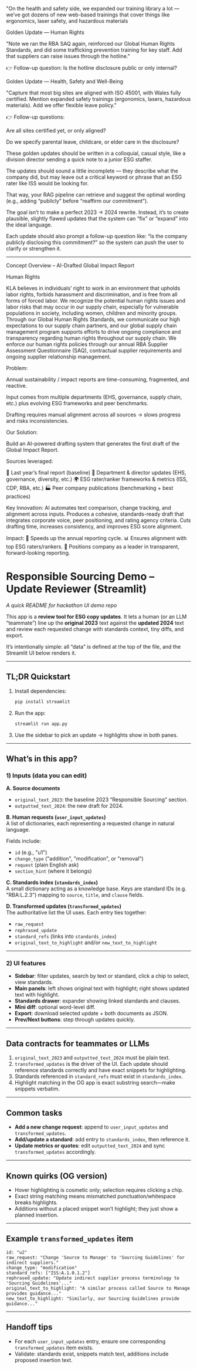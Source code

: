 "On the health and safety side, we expanded our training library a lot — we’ve got dozens of new web-based trainings that cover things like ergonomics, laser safety, and hazardous materials

Golden Update — Human Rights

"Note we ran the RBA SAQ again, reinforced our Global Human Rights Standards, and did some trafficking prevention training for key staff. Add that suppliers can raise issues through the hotline."

👉 Follow-up question: Is the hotline disclosure public or only internal?

Golden Update — Health, Safety and Well-Being

"Capture that most big sites are aligned with ISO 45001, with Wales fully certified. Mention expanded safety trainings (ergonomics, lasers, hazardous materials). Add we offer flexible leave policy."

👉 Follow-up questions:

Are all sites certified yet, or only aligned?

Do we specify parental leave, childcare, or elder care in the disclosure?



These golden updates should be written in a colloquial, casual style, like a division director sending a quick note to a junior ESG staffer.

The updates should sound a little incomplete — they describe what the company did, but may leave out a critical keyword or phrase that an ESG rater like ISS would be looking for.

That way, your RAG pipeline can retrieve and suggest the optimal wording (e.g., adding “publicly” before “reaffirm our commitment”).

The goal isn’t to make a perfect 2023 → 2024 rewrite. Instead, it’s to create plausible, slightly flawed updates that the system can “fix” or “expand” into the ideal language.

Each update should also prompt a follow-up question like: “Is the company publicly disclosing this commitment?” so the system can push the user to clarify or strengthen it.


------------------------------------------------------------

Concept Overview – AI-Drafted Global Impact Report

Human Rights

KLA believes in individuals’ right to work in an environment that upholds labor rights, forbids harassment and discrimination, and is free from all forms of forced labor. We recognize the potential human rights issues and labor risks that may occur in our supply chain, especially for vulnerable populations in society, including women, children and minority groups. Through our Global Human Rights Standards, we communicate our high expectations to our supply chain partners, and our global supply chain management program supports efforts to drive ongoing compliance and transparency regarding human rights throughout our supply chain. We enforce our human rights policies through our annual RBA Supplier Assessment Questionnaire (SAQ), contractual supplier requirements and ongoing supplier relationship management.


Problem:

Annual sustainability / impact reports are time-consuming, fragmented, and reactive.

Input comes from multiple departments (EHS, governance, supply chain, etc.) plus evolving ESG frameworks and peer benchmarks.

Drafting requires manual alignment across all sources → slows progress and risks inconsistencies.

Our Solution:

Build an AI-powered drafting system that generates the first draft of the Global Impact Report.

Sources leveraged:

📘 Last year’s final report (baseline)
📝 Department & director updates (EHS, governance, diversity, etc.)
🌍 ESG rater/ranker frameworks & metrics (ISS, CDP, RBA, etc.)
🏭 Peer company publications (benchmarking + best practices)

Key Innovation:
AI automates text comparison, change tracking, and alignment across inputs.
Produces a cohesive, standards-ready draft that integrates corporate voice, peer positioning, and rating agency criteria.
Cuts drafting time, increases consistency, and improves ESG score alignment.

Impact:
🚀 Speeds up the annual reporting cycle.
📊 Ensures alignment with top ESG raters/rankers.
🌱 Positions company as a leader in transparent, forward-looking reporting.


# Responsible Sourcing Demo – Update Reviewer (Streamlit)  
_A quick README for hackathon UI demo repo_

This app is a **review tool for ESG copy updates**. It lets a human (or an LLM “teammate”) line up the **original 2023** text against the **updated 2024** text and review each requested change with standards context, tiny diffs, and export.

It’s intentionally simple: all “data” is defined at the top of the file, and the Streamlit UI below renders it.

---

## TL;DR Quickstart

1. Install dependencies:
   ```bash
   pip install streamlit
   ```

2. Run the app:
   ```bash
   streamlit run app.py
   ```

3. Use the sidebar to pick an update → highlights show in both panes.

---

## What’s in this app?

### 1) Inputs (data you can edit)

**A. Source documents**
- `original_text_2023`: the baseline 2023 “Responsible Sourcing” section.
- `outputted_text_2024`: the new draft for 2024.

**B. Human requests (`user_input_updates`)**  
A list of dictionaries, each representing a requested change in natural language.

Fields include:
- `id` (e.g., "u1")  
- `change_type` ("addition", "modification", or "removal")  
- `request` (plain English ask)  
- `section_hint` (where it belongs)

**C. Standards index (`standards_index`)**  
A small dictionary acting as a knowledge base. Keys are standard IDs (e.g. "RBA:L.2.3") mapping to `source`, `title`, and `clause` fields.

**D. Transformed updates (`transformed_updates`)**  
The authoritative list the UI uses. Each entry ties together:
- `raw_request`
- `rephrased_update`
- `standard_refs` (links into `standards_index`)
- `original_text_to_highlight` and/or `new_text_to_highlight`

---

### 2) UI features

- **Sidebar**: filter updates, search by text or standard, click a chip to select, view standards.  
- **Main panels**: left shows original text with highlight; right shows updated text with highlight.  
- **Standards drawer**: expander showing linked standards and clauses.  
- **Mini diff**: optional word-level diff.  
- **Export**: download selected update + both documents as JSON.  
- **Prev/Next buttons**: step through updates quickly.

---

## Data contracts for teammates or LLMs

1. `original_text_2023` and `outputted_text_2024` must be plain text.  
2. `transformed_updates` is the driver of the UI. Each update should reference standards correctly and have exact snippets for highlighting.  
3. Standards referenced in `standard_refs` must exist in `standards_index`.  
4. Highlight matching in the OG app is exact substring search—make snippets verbatim.

---

## Common tasks

- **Add a new change request**: append to `user_input_updates` and `transformed_updates`.  
- **Add/update a standard**: add entry to `standards_index`, then reference it.  
- **Update metrics or quotes**: edit `outputted_text_2024` and sync `transformed_updates` accordingly.

---

## Known quirks (OG version)

- Hover highlighting is cosmetic only; selection requires clicking a chip.  
- Exact string matching means mismatched punctuation/whitespace breaks highlights.  
- Additions without a placed snippet won’t highlight; they just show a planned insertion.

---

## Example `transformed_updates` item

```text
id: "u2"
raw_request: "Change 'Source to Manage' to 'Sourcing Guidelines' for indirect suppliers."
change_type: "modification"
standard_refs: ["ISS:A.1.0.1.2"]
rephrased_update: "Update indirect supplier process terminology to 'Sourcing Guidelines'..."
original_text_to_highlight: "A similar process called Source to Manage provides guidance..."
new_text_to_highlight: "Similarly, our Sourcing Guidelines provide guidance..."
```

---

## Handoff tips

- For each `user_input_updates` entry, ensure one corresponding `transformed_updates` item exists.  
- Validate: standards exist, snippets match text, additions include proposed insertion text.
